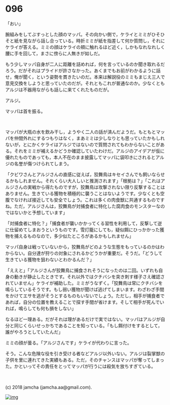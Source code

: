 # 096

「おい」  

腕組みをしてぶすっとした顔のマッパ。その向かい側で，ケライとミミがひそひそと紙を見ながら話し合っている。時折ミミが紙を指差して何か質問し，それにケライが答える。ミミの顔はケライの頬に触れるほど近く，しかもなれなれしく腰に手を回して，まさに傍らに人無きが如しだ。  

もう少しマッパ自身が二人に距離を詰めれば，何を言っているのか聞き取れるだろう。だがそれはプライドが許さなかった。あくまでもお前がわかるように話せ，俺が聞く，という姿勢を貫きたいのだ。本来は解説役のミミもまじえ三人で意見交換をしようと思っていたのだが。それともこれが普通なのか。少なくともアルジは不器用ながらも話しに来てくれたものだが。  

アルジ。  

マッパは首を振る。  

<br>  

マッパが大瓶の水を飲み干し，ようやく二人の話が済んだようだ。もともとマッパを仲間外れにするつもりはなく，まあミミは少しなりとも思っていたかもしれないが，とにかくケライはアルジではないので質問されてもわからないことがある。それをミミが補えるかどうか確認していたわけだ。アルジのアイデアが仮に優れたものであっても，本人不在のまま披露してマッパに袋叩きにされるとアルジの名誉が傷つけられてしまう。  

「クビワさんとアルジさんの直感に従えば，狡舞鳥はキセイさんでも飼いならせるかもしれません。それくらい大人しいと推測されます」「根拠は？」「これはアルジさんの実戦から得たものですが，狡舞鳥は攻撃されない限り反撃することはありません。生きている獲物を積極的に襲うことはないようです。少なくとも空腹でなければ接近しても安全でしょう。これは多くの肉食獣に共通するものですね。ただ，アルジさんは，狡舞鳥が対捕食者に特化した腐肉食のモンスターなのではないかと予想しています」  

「対捕食者に特化？」「捕食者が襲いかかってくる習性を利用して，反撃して逆に仕留めてしまおうというものです。雪灯籠にしても，疑似餌にひっかかった獲物を捕えるものなので，多少似たところがあるかもしれません」  

マッパ自身は戦っていないから，狡舞鳥がどのような生態をもっているのかはわからない。自分達が狩りの対象にされるかどうかが重要だ。そうだ。「どうして生きている獲物を狙わないとわかるんだ？」  

「ええと」「アルジさんが狡舞鳥に捕食されそうになったのは二回。いずれも自身の動きが静止したときです。それ以外ではクチバシを突き刺す様子さえ確認されていません」ケライが補助した。ミミがうなずく。「狡舞鳥は常にクチバシを鳴らしているそうです。もし弱い獲物が聞けば逃げてしまいます。わざわざ手間をかけてエサを逃がそうとするものもいないでしょう。ただし，相手が捕食者であれば，自分の位置を教えることで探す手間が省けます。そして相手が死んでいれば，鳴らしても何も損をしない」  

なるほど一理ある。だがそれは理があるだけで実ではない。マッパはアルジが自分と同じくらいせっかちであることを知っている。「もし餌付けをするとして，誰がやろうとしていたんだ」  

ミミの顔が曇る。「アルジさんです」ケライが代わりに言った。  

そう。こんな危険な役を引き受ける者などアルジ以外いない。アルジは裂掌獣の子供を里に連れてきた実績もある。ただ，そのチャンスはマッパが奪ってしまった。かといってその責任をとってマッパが行うには殺気を放ちすぎている。  

<br>  
<br>  
(c) 2018 jamcha (jamcha.aa@gmail.com).  

[![img](http://i.creativecommons.org/l/by-nc-sa/4.0/88x31.png)](http://creativecommons.org/licenses/by-nc-sa/4.0/deed)
